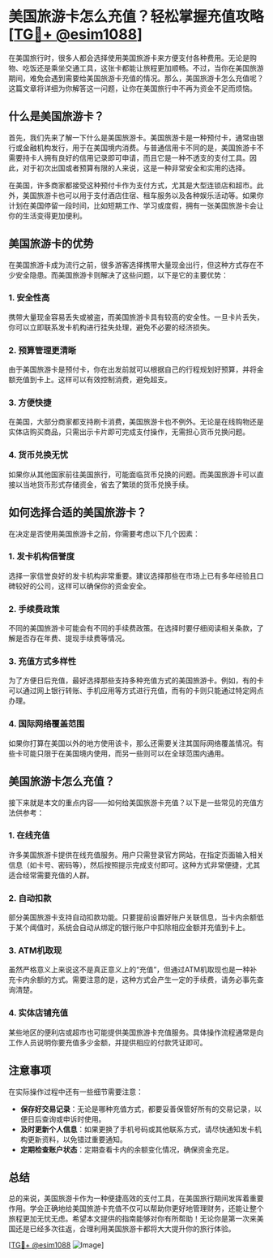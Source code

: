 # 美国旅游卡怎么充值？轻松掌握充值攻略[[TG💪+ @esim1088](https://t.me/s/esim1088)]

在美国旅行时，很多人都会选择使用美国旅游卡来方便支付各种费用。无论是购物、吃饭还是乘坐交通工具，这张卡都能让旅程更加顺畅。不过，当你在美国旅游期间，难免会遇到需要给美国旅游卡充值的情况。那么，美国旅游卡怎么充值呢？这篇文章将详细为你解答这一问题，让你在美国旅行中不再为资金不足而烦恼。

## 什么是美国旅游卡？

首先，我们先来了解一下什么是美国旅游卡。美国旅游卡是一种预付卡，通常由银行或金融机构发行，用于在美国境内消费。与普通信用卡不同的是，美国旅游卡不需要持卡人拥有良好的信用记录即可申请，而且它是一种不透支的支付工具。因此，对于初次出国或者预算有限的人来说，这是一种非常安全和实用的选择。

在美国，许多商家都接受这种预付卡作为支付方式，尤其是大型连锁店和超市。此外，美国旅游卡也可以用于支付酒店住宿、租车服务以及各种娱乐活动等。如果你计划在美国停留一段时间，比如短期工作、学习或度假，拥有一张美国旅游卡会让你的生活变得更加便利。

## 美国旅游卡的优势

在美国旅游卡成为流行之前，很多游客选择携带大量现金出行，但这种方式存在不少安全隐患。而美国旅游卡则解决了这些问题，以下是它的主要优势：

### 1. 安全性高

携带大量现金容易丢失或被盗，而美国旅游卡具有较高的安全性。一旦卡片丢失，你可以立即联系发卡机构进行挂失处理，避免不必要的经济损失。

### 2. 预算管理更清晰

由于美国旅游卡是预付卡，你在出发前就可以根据自己的行程规划好预算，并将金额充值到卡上。这样可以有效控制消费，避免超支。

### 3. 方便快捷

在美国，大部分商家都支持刷卡消费，美国旅游卡也不例外。无论是在线购物还是实体店购买商品，只需出示卡片即可完成支付操作，无需担心货币兑换问题。

### 4. 货币兑换无忧

如果你从其他国家前往美国旅行，可能面临货币兑换的问题。而美国旅游卡可以直接以当地货币形式存储资金，省去了繁琐的货币兑换手续。

## 如何选择合适的美国旅游卡？

在决定是否使用美国旅游卡之前，你需要考虑以下几个因素：

### 1. 发卡机构信誉度

选择一家信誉良好的发卡机构非常重要。建议选择那些在市场上已有多年经验且口碑较好的公司，这样可以确保你的资金安全。

### 2. 手续费政策

不同的美国旅游卡可能会有不同的手续费政策。在选择时要仔细阅读相关条款，了解是否存在年费、提现手续费等情况。

### 3. 充值方式多样性

为了方便日后充值，最好选择那些支持多种充值方式的美国旅游卡。例如，有的卡可以通过网上银行转账、手机应用等方式进行充值，而有的卡则只能通过特定网点办理。

### 4. 国际网络覆盖范围

如果你打算在美国以外的地方使用该卡，那么还需要关注其国际网络覆盖情况。有些卡可能只限于在美国境内使用，而另一些则可以在全球范围内通用。

## 美国旅游卡怎么充值？

接下来就是本文的重点内容——如何给美国旅游卡充值？以下是一些常见的充值方法供参考：

### 1. 在线充值

许多美国旅游卡提供在线充值服务。用户只需登录官方网站，在指定页面输入相关信息（如卡号、密码等），然后按照提示完成支付即可。这种方式非常便捷，尤其适合经常需要充值的人群。

### 2. 自动扣款

部分美国旅游卡支持自动扣款功能。只要提前设置好账户关联信息，当卡内余额低于某个阈值时，系统会自动从绑定的银行账户中扣除相应金额并充值到卡上。

### 3. ATM机取现

虽然严格意义上来说这不是真正意义上的“充值”，但通过ATM机取现也是一种补充卡内余额的方式。需要注意的是，这种方式会产生一定的手续费，请务必事先查询清楚。

### 4. 实体店铺充值

某些地区的便利店或超市也可能提供美国旅游卡充值服务。具体操作流程通常是向工作人员说明你要充值多少金额，并提供相应的付款凭证即可。

## 注意事项

在实际操作过程中还有一些细节需要注意：

- **保存好交易记录**：无论是哪种充值方式，都要妥善保管好所有的交易记录，以便日后查询或申诉时使用。
- **及时更新个人信息**：如果更换了手机号码或其他联系方式，请尽快通知发卡机构更新资料，以免错过重要通知。
- **定期检查账户状态**：定期查看卡内的余额变化情况，确保资金充足。

## 总结

总的来说，美国旅游卡作为一种便捷高效的支付工具，在美国旅行期间发挥着重要作用。学会正确地给美国旅游卡充值不仅可以帮助你更好地管理财务，还能让整个旅程更加无忧无虑。希望本文提供的指南能够对你有所帮助！无论你是第一次来美国还是已经多次往返，合理利用美国旅游卡都将大大提升你的旅行体验。

[[TG💪+ @esim1088](https://t.me/s/esim1088) ![Image](https://i.postimg.cc/4NQfJmqS/Snipaste-2025-05-13-00-14-12.png)]